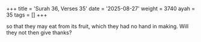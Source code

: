 +++
title = 'Surah 36, Verses 35'
date = '2025-08-27'
weight = 3740
ayah = 35
tags = []
+++

so that they may eat from its fruit, which they had no hand in making. Will they not then give thanks?